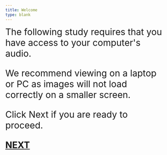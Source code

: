 ```yaml
---
title: Welcome
type: blank
---
```

<head>
<link rel="stylesheet" href="styles.css">
</head>


<span style ="font-size: 2em">
The following study requires that you have access to your computer's audio. <p>

We recommend viewing on a laptop or PC as images will not load correctly on a smaller screen. <p>
Click Next if you are ready to proceed. </span>



**[NEXT](C:\Backup\Ecosounds\GitHub\interaction-experiments\content\experiments\fcs\ethics.md)**

